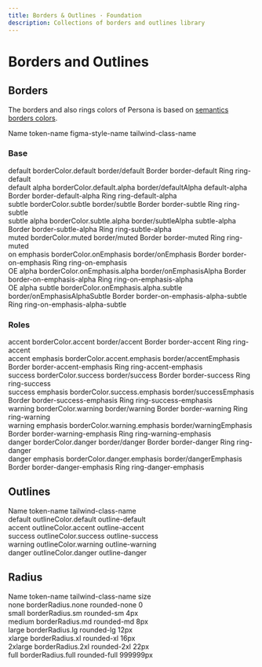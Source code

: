```yaml
---
title: Borders & Outlines · Foundation
description: Collections of borders and outlines library
---
```


<script setup>
  import pCaption from '../../components/caption/Caption.vue'
  import pHeading from '../../components/heading/Heading.vue'
  import { ref, computed } from "vue-demi"
</script>

# Borders and Outlines

## Borders
The borders and also rings colors of Persona is based on [semantics borders colors](/foundation/colors/#borders).

<div class="pb-8 pt-20 space-y-1">
  <p-heading element="h5" class="mb-0">Name</p-heading>
  <p-caption class="!text-lightblue-50">token-name</p-caption>
  <p-caption class="!text-subtle">figma-style-name</p-caption>
  <p-caption class="!text-subtle" weight="bold">tailwind-class-name</p-caption>
</div>

### Base

<div class="grid grid-cols-4 gap-y-8 gap-x-6 py-8">
  <div class="space-y-4">
    <div class="w-28 h-28 border border-default"></div>
    <div>
      <p-caption size="tn" class="!text-default mb-1">default</p-caption>
      <p-caption size="tn" class="!text-lightblue-50">borderColor.default</p-caption>
      <p-caption size="tn" class="!text-subtle">border/default</p-caption>
      <p-caption class="!text-muted mt-2 mb-1">Border</p-caption>
      <p-caption size="tn" class="!text-subtle" weight="bold">border-default</p-caption>
      <p-caption class="!text-muted mt-2 mb-1">Ring</p-caption>
      <p-caption size="tn" class="!text-subtle" weight="bold">ring-default</p-caption>
    </div>
  </div>

  <div class="space-y-4">
    <div class="w-28 h-28 border border-default-alpha"></div>
    <div>
      <p-caption size="tn" class="!text-default mb-1">default alpha</p-caption>
      <p-caption size="tn" class="!text-lightblue-50">borderColor.default.alpha</p-caption>
      <p-caption size="tn" class="!text-subtle">border/defaultAlpha</p-caption>
      <p-caption size="tn" class="!text-subtle" weight="bold">default-alpha</p-caption>
      <p-caption class="!text-muted mt-2 mb-1">Border</p-caption>
      <p-caption size="tn" class="!text-subtle" weight="bold">border-default-alpha</p-caption>
      <p-caption class="!text-muted mt-2 mb-1">Ring</p-caption>
      <p-caption size="tn" class="!text-subtle" weight="bold">ring-default-alpha</p-caption>
    </div>
  </div>

  <div class="space-y-4">
    <div class="w-28 h-28 border border-subtle"></div>
    <div>
      <p-caption size="tn" class="!text-default mb-1">subtle</p-caption>
      <p-caption size="tn" class="!text-lightblue-50">borderColor.subtle</p-caption>
      <p-caption size="tn" class="!text-subtle">border/subtle</p-caption>
      <p-caption class="!text-muted mt-2 mb-1">Border</p-caption>
      <p-caption size="tn" class="!text-subtle" weight="bold">border-subtle</p-caption>
      <p-caption class="!text-muted mt-2 mb-1">Ring</p-caption>
      <p-caption size="tn" class="!text-subtle" weight="bold">ring-subtle</p-caption>
    </div>
  </div>

  <div class="space-y-4">
    <div class="w-28 h-28 border border-subtle-alpha"></div>
    <div>
      <p-caption size="tn" class="!text-default mb-1">subtle alpha</p-caption>
      <p-caption size="tn" class="!text-lightblue-50">borderColor.subtle.alpha</p-caption>
      <p-caption size="tn" class="!text-subtle">border/subtleAlpha</p-caption>
      <p-caption size="tn" class="!text-subtle" weight="bold">subtle-alpha</p-caption>
      <p-caption class="!text-muted mt-2 mb-1">Border</p-caption>
      <p-caption size="tn" class="!text-subtle" weight="bold">border-subtle-alpha</p-caption>
      <p-caption class="!text-muted mt-2 mb-1">Ring</p-caption>
      <p-caption size="tn" class="!text-subtle" weight="bold">ring-subtle-alpha</p-caption>
    </div>
  </div>

  <div class="space-y-4">
    <div class="w-28 h-28 border border-muted"></div>
    <div>
      <p-caption size="tn" class="!text-default mb-1">muted</p-caption>
      <p-caption size="tn" class="!text-lightblue-50">borderColor.muted</p-caption>
      <p-caption size="tn" class="!text-subtle">border/muted</p-caption>
      <p-caption class="!text-muted mt-2 mb-1">Border</p-caption>
      <p-caption size="tn" class="!text-subtle" weight="bold">border-muted</p-caption>
      <p-caption class="!text-muted mt-2 mb-1">Ring</p-caption>
      <p-caption size="tn" class="!text-subtle" weight="bold">ring-muted</p-caption>
    </div>
  </div>

  <div class="space-y-4">
    <div class="w-28 h-28 border border-on-emphasis"></div>
    <div>
      <p-caption size="tn" class="!text-default mb-1">on emphasis</p-caption>
      <p-caption size="tn" class="!text-lightblue-50">borderColor.onEmphasis</p-caption>
      <p-caption size="tn" class="!text-subtle">border/onEmphasis</p-caption>
      <p-caption class="!text-muted mt-2 mb-1">Border</p-caption>
      <p-caption size="tn" class="!text-subtle" weight="bold">border-on-emphasis</p-caption>
      <p-caption class="!text-muted mt-2 mb-1">Ring</p-caption>
      <p-caption size="tn" class="!text-subtle" weight="bold">ring-on-emphasis</p-caption>
    </div>
  </div>

  <div class="space-y-4">
    <div class="w-28 h-28 border border-on-emphasis-alpha bg-default shadow-sm"></div>
    <div>
      <p-caption size="tn" class="!text-default mb-1">OE alpha</p-caption>
      <p-caption size="tn" class="!text-lightblue-50">borderColor.onEmphasis.alpha</p-caption>
      <p-caption size="tn" class="!text-subtle">border/onEmphasisAlpha</p-caption>
      <p-caption class="!text-muted mt-2 mb-1">Border</p-caption>
      <p-caption size="tn" class="!text-subtle" weight="bold">border-on-emphasis-alpha</p-caption>
      <p-caption class="!text-muted mt-2 mb-1">Ring</p-caption>
      <p-caption size="tn" class="!text-subtle" weight="bold">ring-on-emphasis-alpha</p-caption>
    </div>
  </div>

  <div class="space-y-4">
    <div class="w-28 h-28 border border-on-emphasis-alpha-subtle bg-default shadow-sm"></div>
    <div>
      <p-caption size="tn" class="!text-default mb-1">OE alpha subtle</p-caption>
      <p-caption size="tn" class="!text-lightblue-50">borderColor.onEmphasis.alpha.subtle</p-caption>
      <p-caption size="tn" class="!text-subtle">border/onEmphasisAlphaSubtle</p-caption>
      <p-caption class="!text-muted mt-2 mb-1">Border</p-caption>
      <p-caption size="tn" class="!text-subtle" weight="bold">border-on-emphasis-alpha-subtle</p-caption>
      <p-caption class="!text-muted mt-2 mb-1">Ring</p-caption>
      <p-caption size="tn" class="!text-subtle" weight="bold">ring-on-emphasis-alpha-subtle</p-caption>
    </div>
  </div>
</div>

### Roles

<div class="grid grid-cols-4 gap-y-8 gap-x-6 py-8">
  <div class="space-y-4">
    <div class="w-28 h-28 border border-accent"></div>
    <div>
      <p-caption size="tn" class="!text-default mb-1">accent</p-caption>
      <p-caption size="tn" class="!text-lightblue-50">borderColor.accent</p-caption>
      <p-caption size="tn" class="!text-subtle">border/accent</p-caption>
      <p-caption class="!text-muted mt-2 mb-1">Border</p-caption>
      <p-caption size="tn" class="!text-subtle" weight="bold">border-accent</p-caption>
      <p-caption class="!text-muted mt-2 mb-1">Ring</p-caption>
      <p-caption size="tn" class="!text-subtle" weight="bold">ring-accent</p-caption>
    </div>
  </div>
  <div class="space-y-4">
    <div class="w-28 h-28 border border-accent-emphasis"></div>
    <div>
      <p-caption size="tn" class="!text-default mb-1">accent emphasis</p-caption>
      <p-caption size="tn" class="!text-lightblue-50">borderColor.accent.emphasis</p-caption>
      <p-caption size="tn" class="!text-subtle">border/accentEmphasis</p-caption>
      <p-caption class="!text-muted mt-2 mb-1">Border</p-caption>
      <p-caption size="tn" class="!text-subtle" weight="bold">border-accent-emphasis</p-caption>
      <p-caption class="!text-muted mt-2 mb-1">Ring</p-caption>
      <p-caption size="tn" class="!text-subtle" weight="bold">ring-accent-emphasis</p-caption>
    </div>
  </div>
  <div class="space-y-4">
    <div class="w-28 h-28 border border-success"></div>
    <div>
      <p-caption size="tn" class="!text-default mb-1">success</p-caption>
      <p-caption size="tn" class="!text-lightblue-50">borderColor.success</p-caption>
      <p-caption size="tn" class="!text-subtle">border/success</p-caption>
      <p-caption class="!text-muted mt-2 mb-1">Border</p-caption>
      <p-caption size="tn" class="!text-subtle" weight="bold">border-success</p-caption>
      <p-caption class="!text-muted mt-2 mb-1">Ring</p-caption>
      <p-caption size="tn" class="!text-subtle" weight="bold">ring-success</p-caption>
    </div>
  </div>
  <div class="space-y-4">
    <div class="w-28 h-28 border border-success-emphasis"></div>
    <div>
      <p-caption size="tn" class="!text-default mb-1">success emphasis</p-caption>
      <p-caption size="tn" class="!text-lightblue-50">borderColor.success.emphasis</p-caption>
      <p-caption size="tn" class="!text-subtle">border/successEmphasis</p-caption>
      <p-caption class="!text-muted mt-2 mb-1">Border</p-caption>
      <p-caption size="tn" class="!text-subtle" weight="bold">border-success-emphasis</p-caption>
      <p-caption class="!text-muted mt-2 mb-1">Ring</p-caption>
      <p-caption size="tn" class="!text-subtle" weight="bold">ring-success-emphasis</p-caption>
    </div>
  </div>
  <div class="space-y-4">
    <div class="w-28 h-28 border border-warning"></div>
    <div>
      <p-caption size="tn" class="!text-default mb-1">warning</p-caption>
      <p-caption size="tn" class="!text-lightblue-50">borderColor.warning</p-caption>
      <p-caption size="tn" class="!text-subtle">border/warning</p-caption>
      <p-caption class="!text-muted mt-2 mb-1">Border</p-caption>
      <p-caption size="tn" class="!text-subtle" weight="bold">border-warning</p-caption>
      <p-caption class="!text-muted mt-2 mb-1">Ring</p-caption>
      <p-caption size="tn" class="!text-subtle" weight="bold">ring-warning</p-caption>
    </div>
  </div>
  <div class="space-y-4">
    <div class="w-28 h-28 border border-warning-emphasis"></div>
    <div>
      <p-caption size="tn" class="!text-default mb-1">warning emphasis</p-caption>
      <p-caption size="tn" class="!text-lightblue-50">borderColor.warning.emphasis</p-caption>
      <p-caption size="tn" class="!text-subtle">border/warningEmphasis</p-caption>
      <p-caption class="!text-muted mt-2 mb-1">Border</p-caption>
      <p-caption size="tn" class="!text-subtle" weight="bold">border-warning-emphasis</p-caption>
      <p-caption class="!text-muted mt-2 mb-1">Ring</p-caption>
      <p-caption size="tn" class="!text-subtle" weight="bold">ring-warning-emphasis</p-caption>
    </div>
  </div>
  <div class="space-y-4">
    <div class="w-28 h-28 border border-danger"></div>
    <div>
      <p-caption size="tn" class="!text-default mb-1">danger</p-caption>
      <p-caption size="tn" class="!text-lightblue-50">borderColor.danger</p-caption>
      <p-caption size="tn" class="!text-subtle">border/danger</p-caption>
      <p-caption class="!text-muted mt-2 mb-1">Border</p-caption>
      <p-caption size="tn" class="!text-subtle" weight="bold">border-danger</p-caption>
      <p-caption class="!text-muted mt-2 mb-1">Ring</p-caption>
      <p-caption size="tn" class="!text-subtle" weight="bold">ring-danger</p-caption>
    </div>
  </div>
  <div class="space-y-4">
    <div class="w-28 h-28 border border-danger-emphasis"></div>
    <div>
      <p-caption size="tn" class="!text-default mb-1">danger emphasis</p-caption>
      <p-caption size="tn" class="!text-lightblue-50">borderColor.danger.emphasis</p-caption>
      <p-caption size="tn" class="!text-subtle">border/dangerEmphasis</p-caption>
      <p-caption class="!text-muted mt-2 mb-1">Border</p-caption>
      <p-caption size="tn" class="!text-subtle" weight="bold">border-danger-emphasis</p-caption>
      <p-caption class="!text-muted mt-2 mb-1">Ring</p-caption>
      <p-caption size="tn" class="!text-subtle" weight="bold">ring-danger-emphasis</p-caption>
    </div>
  </div>
</div>

## Outlines

<div class="pb-8 pt-20 space-y-1">
  <p-heading element="h5" class="mb-0">Name</p-heading>
  <p-caption class="!text-lightblue-50">token-name</p-caption>
  <p-caption class="!text-subtle" weight="bold">tailwind-class-name</p-caption>
</div>

<div class="grid grid-cols-4 gap-y-8 gap-x-6 pt-20 pb-8">
  <div class="space-y-4">
    <div class="w-28 h-28 outline outline-default"></div>
    <div>
      <p-caption size="tn" class="!text-default mb-1">default</p-caption>
      <p-caption size="tn" class="!text-lightblue-50">outlineColor.default</p-caption>
      <p-caption size="tn" class="!text-subtle" weight="bold">outline-default</p-caption>
    </div>
  </div>

  <div class="space-y-4">
    <div class="w-28 h-28 outline outline-accent"></div>
    <div>
      <p-caption size="tn" class="!text-default mb-1">accent</p-caption>
      <p-caption size="tn" class="!text-lightblue-50">outlineColor.accent</p-caption>
      <p-caption size="tn" class="!text-subtle" weight="bold">outline-accent</p-caption>
    </div>
  </div>
  
  <div class="space-y-4">
    <div class="w-28 h-28 outline outline-success"></div>
    <div>
      <p-caption size="tn" class="!text-default mb-1">success</p-caption>
      <p-caption size="tn" class="!text-lightblue-50">outlineColor.success</p-caption>
      <p-caption size="tn" class="!text-subtle" weight="bold">outline-success</p-caption>
    </div>
  </div>
  
  <div class="space-y-4">
    <div class="w-28 h-28 outline outline-warning"></div>
    <div>
      <p-caption size="tn" class="!text-default mb-1">warning</p-caption>
      <p-caption size="tn" class="!text-lightblue-50">outlineColor.warning</p-caption>
      <p-caption size="tn" class="!text-subtle" weight="bold">outline-warning</p-caption>
    </div>
  </div>
  
  <div class="space-y-4">
    <div class="w-28 h-28 outline outline-danger"></div>
    <div>
      <p-caption size="tn" class="!text-default mb-1">danger</p-caption>
      <p-caption size="tn" class="!text-lightblue-50">outlineColor.danger</p-caption>
      <p-caption size="tn" class="!text-subtle" weight="bold">outline-danger</p-caption>
    </div>
  </div>
</div>

## Radius

<div class="pb-8 pt-20 space-y-1">
  <p-heading element="h5" class="mb-0">Name</p-heading>
  <p-caption class="!text-lightblue-50">token-name</p-caption>
  <p-caption class="!text-subtle">tailwind-class-name</p-caption>
  <p-caption class="!text-subtle" weight="bold">size</p-caption>
</div>

<div class="grid grid-cols-4 gap-y-8 gap-x-6 pt-20 pb-8">
  <div class="space-y-4">
    <div class="w-28 h-28 border border-default rounded-none"></div>
    <div>
      <p-caption size="tn" class="!text-default mb-1">none</p-caption>
      <p-caption size="tn" class="!text-lightblue-50">borderRadius.none</p-caption>
      <p-caption size="tn" class="!text-subtle">rounded-none</p-caption>
      <p-caption size="tn" class="!text-subtle" weight="bold">0</p-caption>
    </div>
  </div>

  <div class="space-y-4">
    <div class="w-28 h-28 border border-default rounded-sm"></div>
    <div>
      <p-caption size="tn" class="!text-default mb-1">small</p-caption>
      <p-caption size="tn" class="!text-lightblue-50">borderRadius.sm</p-caption>
      <p-caption size="tn" class="!text-subtle">rounded-sm</p-caption>
      <p-caption size="tn" class="!text-subtle" weight="bold">4px</p-caption>
    </div>
  </div>
  
  <div class="space-y-4">
    <div class="w-28 h-28 border border-default rounded-md"></div>
    <div>
      <p-caption size="tn" class="!text-default mb-1">medium</p-caption>
      <p-caption size="tn" class="!text-lightblue-50">borderRadius.md</p-caption>
      <p-caption size="tn" class="!text-subtle">rounded-md</p-caption>
      <p-caption size="tn" class="!text-subtle" weight="bold">8px</p-caption>
    </div>
  </div>
  
  <div class="space-y-4">
    <div class="w-28 h-28 border border-default rounded-lg"></div>
    <div>
      <p-caption size="tn" class="!text-default mb-1">large</p-caption>
      <p-caption size="tn" class="!text-lightblue-50">borderRadius.lg</p-caption>
      <p-caption size="tn" class="!text-subtle">rounded-lg</p-caption>
      <p-caption size="tn" class="!text-subtle" weight="bold">12px</p-caption>
    </div>
  </div>
  
  <div class="space-y-4">
    <div class="w-28 h-28 border border-default rounded-xl"></div>
    <div>
      <p-caption size="tn" class="!text-default mb-1">xlarge</p-caption>
      <p-caption size="tn" class="!text-lightblue-50">borderRadius.xl</p-caption>
      <p-caption size="tn" class="!text-subtle">rounded-xl</p-caption>
      <p-caption size="tn" class="!text-subtle" weight="bold">16px</p-caption>
    </div>
  </div>
  
  <div class="space-y-4">
    <div class="w-28 h-28 border border-default rounded-2xl"></div>
    <div>
      <p-caption size="tn" class="!text-default mb-1">2xlarge</p-caption>
      <p-caption size="tn" class="!text-lightblue-50">borderRadius.2xl</p-caption>
      <p-caption size="tn" class="!text-subtle">rounded-2xl</p-caption>
      <p-caption size="tn" class="!text-subtle" weight="bold">22px</p-caption>
    </div>
  </div>

  <div class="space-y-4">
    <div class="w-28 h-28 border border-default rounded-full"></div>
    <div>
      <p-caption size="tn" class="!text-default mb-1">full</p-caption>
      <p-caption size="tn" class="!text-lightblue-50">borderRadius.full</p-caption>
      <p-caption size="tn" class="!text-subtle">rounded-full</p-caption>
      <p-caption size="tn" class="!text-subtle" weight="bold">999999px</p-caption>
    </div>
  </div>
</div>
